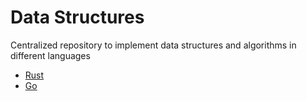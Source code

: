 # Data Structures

Centralized repository to implement data structures and algorithms in different languages

- [Rust](rust/README.md)
- [Go](go/README.md)
